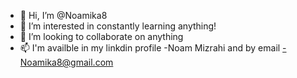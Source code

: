 - 👋 Hi, I’m @Noamika8
- 👀 I’m interested in constantly learning anything!  
- 💞️ I’m looking to collaborate on anything
- 📫 I'm availble in my linkdin profile -Noam Mizrahi and by email -Noamika8@gmail.com
